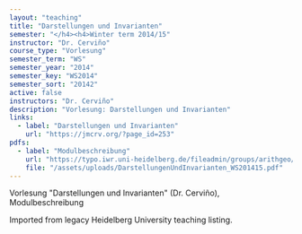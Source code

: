 ```yaml
---
layout: "teaching"
title: "Darstellungen und Invarianten"
semester: "</h4><h4>Winter term 2014/15"
instructor: "Dr. Cerviño"
course_type: "Vorlesung"
semester_term: "WS"
semester_year: "2014"
semester_key: "WS2014"
semester_sort: "20142"
active: false
instructors: "Dr. Cerviño"
description: "Vorlesung: Darstellungen und Invarianten"
links:
  - label: "Darstellungen und Invarianten"
    url: "https://jmcrv.org/?page_id=253"
pdfs:
  - label: "Modulbeschreibung"
    url: "https://typo.iwr.uni-heidelberg.de/fileadmin/groups/arithgeo/templates/data/Vorlesungen/DarstellungenUndInvarianten_WS201415.pdf"
    file: "/assets/uploads/DarstellungenUndInvarianten_WS201415.pdf"
---
```


Vorlesung "Darstellungen und Invarianten" (Dr. Cerviño), Modulbeschreibung

Imported from legacy Heidelberg University teaching listing.